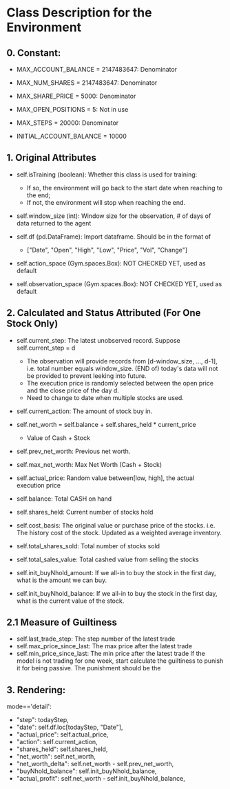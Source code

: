 # Class Description for the Environment

## 0. Constant:
- MAX_ACCOUNT_BALANCE = 2147483647: Denominator
- MAX_NUM_SHARES = 2147483647:      Denominator
- MAX_SHARE_PRICE = 5000:           Denominator


- MAX_OPEN_POSITIONS = 5:           Not in use    
- MAX_STEPS = 20000:                Denominator
- INITIAL_ACCOUNT_BALANCE = 10000

## 1. Original Attributes
- self.isTraining (boolean): Whether this class is used for training:
    - If so, the environment will go back to the start date when reaching to the end;
    - If not, the environment will stop when reaching the end.

- self.window_size (int): Window size for the observation, # of days of data returned to the agent

- self.df (pd.DataFrame): Import dataframe. Should be in the format of 
    - ["Date", "Open", "High", "Low", "Price", "Vol", "Change"]

- self.action_space (Gym.spaces.Box): NOT CHECKED YET, used as default

- self.observation_space (Gym.spaces.Box): NOT CHECKED YET, used as default

## 2. Calculated and Status Attributed (For One Stock Only)
- self.current_step: The latest unobserved record. Suppose self.current_step = d
    - The observation will provide records from [d-window_size, ..., d-1], i.e. total number equals window_size. (END of) today's data will not be provided to prevent leeking into future.
    - The execution price is randomly selected between the open price and the close price of the day d.
    - Need to change to date when multiple stocks are used.

- self.current_action: The amount of stock buy in.

- self.net_worth = self.balance + self.shares_held * current_price
    - Value of Cash + Stock

- self.prev_net_worth: Previous net worth.

- self.max_net_worth: Max Net Worth (Cash + Stock)

- self.actual_price: Random value between[low, high], the actual execution price

- self.balance: Total CASH on hand

- self.shares_held: Current number of stocks hold

- self.cost_basis: The original value or purchase price of the stocks. i.e. The history cost of the stock. Updated as a weighted average inventory.

- self.total_shares_sold: Total number of stocks sold

- self.total_sales_value: Total cashed value from selling the stocks

- self.init_buyNhold_amount: If we all-in to buy the stock in the first day, what is the amount we can buy.

- self.init_buyNhold_balance: If we all-in to buy the stock in the first day, what is the current value of the stock.

## 2.1 Measure of Guiltiness
- self.last_trade_step: The step number of the latest trade
- self.max_price_since_last: The max price after the latest trade
- self.min_price_since_last: The min price after the latest trade
If the model is not trading for one week, start calculate the guiltiness to punish it for being passive.
The punishment should be the 


## 3. Rendering:
mode=='detail': 
- "step": todayStep,
- "date": self.df.loc[todayStep, "Date"],
- "actual_price": self.actual_price,
- "action": self.current_action,
- "shares_held": self.shares_held,
- "net_worth": self.net_worth,
- "net_worth_delta": self.net_worth - self.prev_net_worth,
- "buyNhold_balance": self.init_buyNhold_balance,
- "actual_profit": self.net_worth - self.init_buyNhold_balance,

